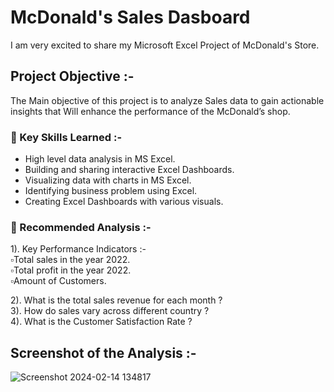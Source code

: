 # McDonald's Sales Dasboard
I am very excited to share my Microsoft Excel Project of McDonald's Store.

## Project Objective :-
The Main objective of this project is to analyze Sales data to gain 
actionable insights that Will enhance the performance of the McDonald’s shop.


### 📌 Key Skills Learned :-
- High level data analysis in MS Excel.     
- Building and sharing interactive Excel Dashboards.     
- Visualizing data with charts in MS Excel.      
- Identifying business problem using Excel.       
- Creating Excel Dashboards with various visuals.       

### 📌 Recommended Analysis :-
1). Key Performance Indicators :-                   
                    ▫️Total sales in the year 2022.            
                    ▫️Total profit in the year 2022.            
                    ▫️Amount of Customers.              

2). What is the total sales revenue for each month ?         
3). How do sales vary across different country ?           
4). What is the Customer Satisfaction Rate ?           


## Screenshot of the Analysis :-
![Screenshot 2024-02-14 134817](https://github.com/MyProjects-5/McDonald-s-Sales-Dashboard/assets/140932670/70e7df07-8d87-446e-83c5-c297c950d08f)

